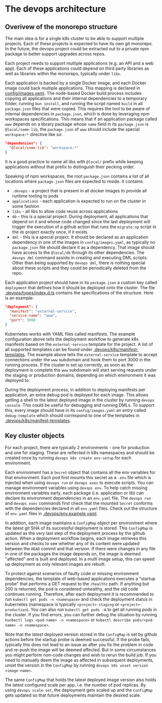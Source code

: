 # The devops architecture

## Overivew of the monorepo structure

The main idea is for a single k8s cluster to be able to support multiple projects. Each of these projects is expected to have its own git monorepo. In the future, the devops project could be extracted out to a private npm package to better support upgrades across repos.

Each project needs to support multiple applications (e.g. an API and a web app). Each of these applications could depend on third party libraries as well as libraries within the monorepo, typically under `libs`.

Each application is backed by a single Docker image, and each Docker image could back multiple applications. This mapping is declared in [config/images.yaml](../../config/images.yaml). The node-based Docker build process includes copying all applications and their internal dependencies to a temporary folder, running `bun install`, and running the script named `build` in all `package.json` files that were copied. This requires the tool to be aware of internal dependencies in `package.json`, which is done by leveraging npm workspaces specifications. This means that if an application package called `www` depends on a library package whose `name` field in its `package.json` is `@local/some-lib`, the `package.json` of `www` should include the special `workspace:*` directive like so:

```json
"dependencies": {
  "@local/some-lib": "workspace:*"
}
```

It is a good practice to name all libs with `@local/` prefix while keeping applications without that prefix to distinguish their pecking order.

Speaking of npm workspaces, the root `package.json` contains a list of all locations where `package.json` files are expected to reside. It contains:

- `.devops` - a project that is present in all docker images to provide all runtime tooling to pods
- `applications` - each application is expected to run on the cluster in some fashion
- `libs` - all libs to allow code reuse across applications
- `db` - this is a special project. During deployment, all applications that depend on it and whose code changed since the last deployment will trigger the execution of a github action that runs the `migrate:up` script in the `db` project exactly once, if it exists.
- `dml` - this is a special project. It should be declared as an application dependency in one of the images in `config/images.yaml`, as typically no `package.json` file should declare it as a dependency. That image should have access to the `@local/db` through its other dependencies. The `devops dml` command assists in creating and executing DML scripts. Other than being supported by `devops dml`, there is nothing special about these scripts and they could be periodically deleted from the repo.

Each application project should have in its `package.json` a custom key called `deployment` that defines how it should be deployed onto the cluster. The file [.devops/types/index.d.ts](../types/index.d.ts) contains the specifications of the structure. Here is an example:

```json
"deployment": {
  "manifest": "external-service",
  "service-name": "www",
  "port": 3000
}
```

Kubernetes works with YAML files called manifests. The example configuration above tells the deployment workflow to generate k8s manifests based on the `external-service` template for the project. A list of all supported templates can be found under [.devops/k8s/manifest-templates](../k8s/manifest-templates/composite-templates.yaml). The example above tells the `external-service` template to accept connections under the `www` subdomain and hook them to port 3000 in the running process. If the cluster is set up correctly, as soon as the deployment is complete the `www` subdomain will start serving requests under the staging or production domains, depending on which environment it was deployed to.

During the deployment process, in addition to deploying manifests per application, an extra debug pod is deployed for each image. This allows getting a shell to the latest deployed image in the cluster by running `devops console`. This could be useful for debugging and running DMLs. To support this, every image should have in its `config/images.yaml` an entry called `debug-template` which should correspond to one of the templates in [.devops/k8s/manifest-templates](../k8s/manifest-templates/composite-templates.yaml).

## Key cluster objects

For each project, there are typically 2 environments - one for production and one for staging. These are reflected in k8s namespaces and should be created once by running `devops k8s create env-setup` for each environment.

Each environment has a `Secret` object that contains all the env variables for that environment. Each pod first mounts this secret as a `.env` file which is injected when using `devops run` or `devops exec` to execute scripts. You can manage environment variables using `devops env`. To help catch missing environment variables early, each package (i.e. application or lib) can declare its environment dependencies in an `env.yaml` file. The `devops run` and `devops exec` commands first check that the mounted `Secret` conforms with the dependencies declared in all `env.yaml` files. Check out the structure of `env.yaml` files in [.devops/env.example.yaml](../env.example.yaml).

In addition, each image maintains a `ConfigMap` object per environment where the latest git SHA of its successful deployment is stored. This `ConfigMap` is updated as the very last step of the deployment process by the github action. When a deployment workflow begins, each image retrieves this version and checks to see whether any of its content were updated between the `HEAD` commit and that version. If there were changes in any file in one of the packages the image depends on, the image is deemed "affected" and is built and deployed. In a multi image setup, this can speed up deployment as only relevant images are rebuilt.

To protect against scenarios of faulty code or missing environment dependencies, the template of web-based applications executes a "startup probe" that performs a GET request to the `/healthz` path. If anything but 200 is returned, the pod is considered unhealthy, and the old code continues running. Therefore, after each deployment it is recommended to run `kubectl get pods -n <namespace>` and check the deployment status in kubernetes (namespace is typically `<project>-staging` or `<project>-production`). You can also run `kubectl get pods -A` to get all running pods in the cluster. If you find errors, you can further debug the situation by running `kunbectl logs <pod-name> -n <namespace>` or `kubectl describe pods/<pod-name> -n <namespace>`.

Note that the latest deployed version stored in the `ConfigMap` is set by github actions before the startup probe is deemed successful. If the probe fails, typically this does not lead to an issue as after you fix the problem in code and re-push the image will be deemed affected. But in some circumstances you might perform non-code changes and wish to rerun the build job. If you need to manually deem the image as affected in subsequent deployments, unset the version in the `ConfigMap` by running `devops k8s unset version <image-name>`.

The same `ConfigMap` that holds the latest deployed image version also holds the latest configured scale per app, i.e. the number of pod replicas. By using `devops scale set`, the deployment gets scaled up and the `ConfigMap` gets updated so that future deployments maintain the desired scale.
